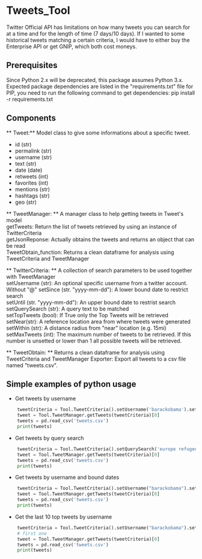 # Tweets_Tool

Twitter Official API has limitations on how many tweets you can search for at a time and for the length of time (7 days/10 days). If I wanted to some historical tweets matching a certain criteria, I would have to either buy the Enterprise API or get GNIP, which both cost moneys. 

## Prerequisites
Since Python 2.x will be deprecated, this package assumes Python 3.x.
Expected package dependencies are listed in the "requirements.txt" file for PIP, you need to run the following command to get dependencies:
pip install -r requirements.txt

## Components
** Tweet:** Model class to give some informations about a specific tweet.  
* id (str)  
* permalink (str)  
* username (str)  
* text (str)  
* date (date)  
* retweets (int)  
* favorites (int)  
* mentions (str)  
* hashtags (str)  
* geo (str)  

** TweetManager: ** A manager class to help getting tweets in Tweet's model  
getTweets: Return the list of tweets retrieved by using an instance of TwitterCriteria  
getJsonReponse: Actually obtains the tweets and returns an object that can be read    
TweetObtain_function: Returns a clean dataframe for analysis using TweetCriteria and TweetManager 
 
** TwitterCriteria: ** A collection of search parameters to be used together with TweetManager   
setUsername (str): An optional specific username from a twitter account. Without "@" 
setSince (str. "yyyy-mm-dd"): A lower bound date to restrict search  
setUntil (str. "yyyy-mm-dd"): An upper bound date to restrist search  
setQuerySearch (str): A query text to be matched   
setTopTweets (bool): If True only the Top Tweets will be retrieved    
setNear(str): A reference location area from where tweets were generated   
setWithin (str): A distance radius from "near" location (e.g. 15mi)  
setMaxTweets (int): The maximum number of tweets to be retrieved. If this number is unsetted or lower than 1 all possible tweets will be retrieved.    

** TweetObtain: ** Returns a clean dataframe for analysis using TweetCriteria and TweetManager
Exporter: Export all tweets to a csv file named "tweets.csv".  

## Simple examples of python usage

- Get tweets by username
``` python
	tweetCriteria = Tool.TweetCriteria().setUsername('barackobama').setMaxTweets(1)
	tweet = Tool.TweetManager.getTweets(tweetCriteria)[0]
	tweets = pd.read_csv('tweets.csv')
	print(tweets)
```    
- Get tweets by query search
``` python
	tweetCriteria = Tool.TweetCriteria().setQuerySearch('europe refugees').setSince("2015-05-01").setUntil("2015-09-30").setMaxTweets(1)
	tweet = Tool.TweetManager.getTweets(tweetCriteria)[0]
	tweets = pd.read_csv('tweets.csv')
	print(tweets)
```    
- Get tweets by username and bound dates
``` python
	tweetCriteria = Tool.TweetCriteria().setUsername("barackobama").setSince("2015-09-10").setUntil("2015-09-12").setMaxTweets(1)
	tweet = Tool.TweetManager.getTweets(tweetCriteria)[0]
	tweets = pd.read_csv('tweets.csv')
	print(tweets)
```
- Get the last 10 top tweets by username
``` python
	tweetCriteria = Tool.TweetCriteria().setUsername("barackobama").setTopTweets(True).setMaxTweets(10)
	# first one
	tweet = Tool.TweetManager.getTweets(tweetCriteria)[0]
	tweets = pd.read_csv('tweets.csv')
	print(tweets)
```

